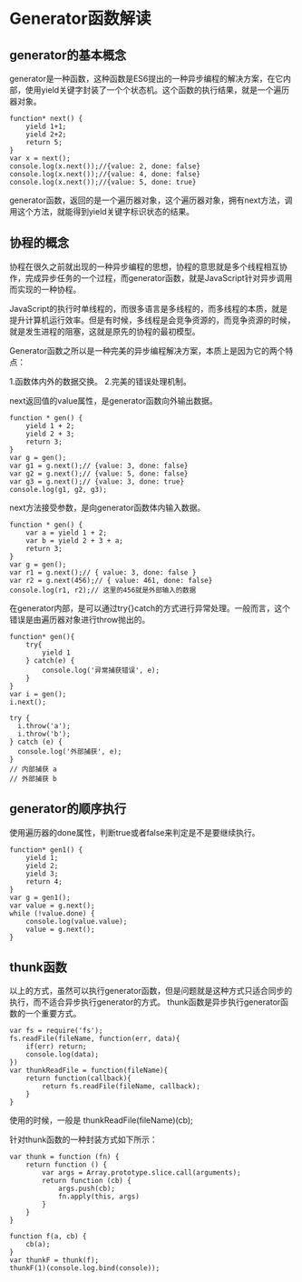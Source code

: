 # Generator函数解读

## generator的基本概念

generator是一种函数，这种函数是ES6提出的一种异步编程的解决方案，在它内部，使用yield关键字封装了一个个状态机。这个函数的执行结果，就是一个遍历器对象。

```
function* next() {
    yield 1+1;
    yield 2+2;
    return 5;
}
var x = next();
console.log(x.next());//{value: 2, done: false}
console.log(x.next());//{value: 4, done: false}
console.log(x.next());//{value: 5, done: true}
```
generator函数，返回的是一个遍历器对象，这个遍历器对象，拥有next方法，调用这个方法，就能得到yield关键字标识状态的结果。

## 协程的概念

协程在很久之前就出现的一种异步编程的思想，协程的意思就是多个线程相互协作，完成异步任务的一个过程，而generator函数，就是JavaScript针对异步调用而实现的一种协程。

JavaScript的执行时单线程的，而很多语言是多线程的，而多线程的本质，就是提升计算机运行效率。但是有时候，多线程是会竞争资源的，而竞争资源的时候，就是发生进程的阻塞，这就是原先的协程的最初模型。

Generator函数之所以是一种完美的异步编程解决方案，本质上是因为它的两个特点：

1.函数体内外的数据交换。
2.完美的错误处理机制。

next返回值的value属性，是generator函数向外输出数据。
```
function * gen() {
    yield 1 + 2;
    yield 2 + 3;
    return 3;
}
var g = gen();
var g1 = g.next();// {value: 3, done: false}
var g2 = g.next();// {value: 5, done: false}
var g3 = g.next();// {value: 3, done: true}
console.log(g1, g2, g3);
```
next方法接受参数，是向generator函数体内输入数据。
```
function * gen() {
    var a = yield 1 + 2;
    var b = yield 2 + 3 + a;
    return 3;
}
var g = gen();
var r1 = g.next();// { value: 3, done: false }
var r2 = g.next(456);// { value: 461, done: false}
console.log(r1, r2);// 这里的456就是外部输入的数据
```
在generator内部，是可以通过try{}catch的方式进行异常处理。一般而言，这个错误是由遍历器对象进行throw抛出的。
```
function* gen(){
    try{
        yield 1
    } catch(e) {
        console.log('异常捕获错误', e);
    }
}
var i = gen();
i.next();

try {
  i.throw('a');
  i.throw('b');
} catch (e) {
  console.log('外部捕获', e);
}
// 内部捕获 a
// 外部捕获 b
```

## generator的顺序执行

使用遍历器的done属性，判断true或者false来判定是不是要继续执行。
```
function* gen1() {
    yield 1;
    yield 2;
    yield 3;
    return 4;
}
var g = gen1();
var value = g.next();
while (!value.done) {
    console.log(value.value);
    value = g.next();
}
```
## thunk函数
以上的方式，虽然可以执行generator函数，但是问题就是这种方式只适合同步的执行，而不适合异步执行generator的方式。
thunk函数是异步执行generator函数的一个重要方式。
```
var fs = require('fs');
fs.readFile(fileName, function(err, data){
    if(err) return;
    console.log(data);
})
var thunkReadFile = function(fileName){
    return function(callback){
        return fs.readFile(fileName, callback);
    }
}
```
使用的时候，一般是 thunkReadFile(fileName)(cb);

针对thunk函数的一种封装方式如下所示：
```
var thunk = function (fn) {
    return function () {
        var args = Array.prototype.slice.call(arguments);
        return function (cb) {
            args.push(cb);
            fn.apply(this, args)
        }
    }
}

function f(a, cb) {
    cb(a);
}
var thunkF = thunk(f);
thunkF(1)(console.log.bind(console));
```

